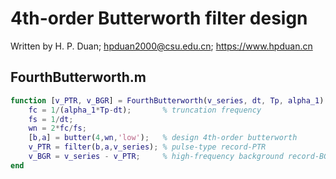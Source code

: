 # 4th-order Butterworth filter design
Written by H. P. Duan; hpduan2000@csu.edu.cn; https://www.hpduan.cn  
## FourthButterworth.m
```matlab
function [v_PTR, v_BGR] = FourthButterworth(v_series, dt, Tp, alpha_1)
    fc = 1/(alpha_1*Tp-dt);       % truncation frequency
    fs = 1/dt;
    wn = 2*fc/fs;
    [b,a] = butter(4,wn,'low');   % design 4th-order butterworth
    v_PTR = filter(b,a,v_series); % pulse-type record-PTR
    v_BGR = v_series - v_PTR;     % high-frequency background record-BGR
end
```
